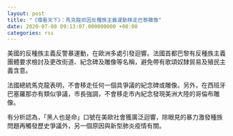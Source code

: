```yaml
---
layout: post
title: "《環看天下》：馬克龍拒因反種族主義運動移走巴黎雕像"
date: 2020-07-08 09:13:07.000000000 +08:00
categories: rss
---
```


美國的反種族主義反警暴運動，在歐洲多處引發迴響。法國首都巴黎有反種族主義團體要求檢討及更改街道、紀念碑及雕像等名稱，避免帶有歌頌奴隸貿易及殖民主義含意。

法國總統馬克龍表明，不會移走任何一個具爭議的紀念碑或雕像。另外，在西班牙巴塞羅那亦有類似爭議，市長強調，不會移走市內紀念發現美洲大陸的哥倫布雕像。

有分析認為，「黑人也是命」口號在美歐社會獲廣泛迴響，除眼見的暴力激發種族問題再觸發歷史爭議外，另一個原因與新型肺炎疫情有關。
